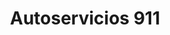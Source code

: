 ---
title: "Autoservicios 911"
url: /puerto-la-cruz/autoservicios-911/
shop: reparación de automóviles
---